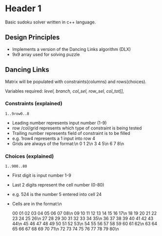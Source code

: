 # Header 1 #

Basic sudoku solver written in c++ language.

## Design Principles ##

* Implements a version of the Dancing Links algorithm (DLX)
* 9x9 array used for solving puzzle

## Dancing Links ##

Matrix will be populated with constraints(columns) and rows(choices).

Variables required: *level, branch, col_sel, row_sel, col_tot[],*

### Constraints (explained) ###

`1..9row0..8`
* Leading number represents input number (1-9)
* row /col/grid represents which type of constraint is being tested
* Trailing number represents field of constraint is to be filled
* e.g. 1row4 represents a 1 input into row 4
* Grids are always of the format:\n
  0 1 2\n
  3 4 5\n
  6 7 8\n

### Choices (explained) ###

`1..900..80`
* First digit is input number 1-9
* Last 2 digits represent the cell number (0-80)
* e.g. 524 is the number 5 entered into cell 24
* Cells are in the format:\n

  00 01 02 03 04 05 06 07 08\n
  09 10 11 12 13 14 15 16 17\n
  18 19 20 21 22 23 24 25 26\n
  27 28 29 30 31 32 33 34 35\n
  36 37 38 39 40 41 42 43 44\n
  45 46 47 48 49 50 51 52 53\n
  54 55 56 57 58 59 60 61 62\n
  63 64 65 66 67 68 69 70 71\n
  72 73 74 75 76 77 78 79 80\n
